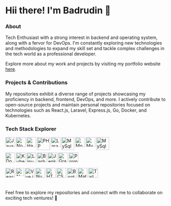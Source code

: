 # Hii there! I'm Badrudin :wave:
### About
Tech Enthusiast with a strong interest in backend and operating system, along with a fervor for DevOps. I'm constantly exploring new technologies and methodologies to expand my skill set and tackle complex challenges in the tech world as a professional developer.

Explore more about my work and projects by visiting my portfolio website [here](https://badrudin.my.id).
### Projects & Contributions
My repositories exhibit a diverse range of projects showcasing my proficiency in backend, frontend, DevOps, and more. I actively contribute to open-source projects and maintain personal repositories focused on technologies such as React.js, Laravel, Express.js, Go, Docker, and Kubernetes.

### Tech Stack Explorer
<!--Programming/Backend-->
<!--JavaSript-->
  <a href="https://js.org"><img align="left" alt="JavaScript" title="JavaScript" width="30px" src="https://upload.wikimedia.org/wikipedia/commons/9/99/Unofficial_JavaScript_logo_2.svg" /></a>
<!--NodeJS-->
  <a href="https://nodejs.org/"><img align="left" alt="NodeJS" title="NodeJS" width="30px" src="https://seeklogo.com/images/N/nodejs-logo-FBE122E377-seeklogo.com.png" /></a>
<!--HapiJS-->
<a href="https://hapi.dev/"><img align="left" alt="Hapi.js" title="Hapi.js" width="30px" src="https://cdn.worldvectorlogo.com/logos/hapi.svg" /></a>
<!--PHP-->
  <a href="https://www.php.net/"><img align="left" alt="PHP" title="PHP" width="40px" src="https://upload.wikimedia.org/wikipedia/commons/thumb/2/27/PHP-logo.svg/3060px-PHP-logo.svg.png" /></a>
<!--Laravel-->
  <a href="https://laravel.com/"><img align="left" alt="Laravel" title="Laravel" width="30px" src="https://upload.wikimedia.org/wikipedia/commons/thumb/9/9a/Laravel.svg/240px-Laravel.svg.png" />
  
<!--Databases-->
<!--MySql-->
   <a href="https://www.mysql.com/"><img align="left" alt="MySql" title="MySql" width="40px" src="https://encrypted-tbn3.gstatic.com/images?q=tbn:ANd9GcRnTSadUjcJkRclfeOe77QaSNP375FzYT0E6EIXkxUOQJzoUcue2cL1BQXkRd2j" /></a>
<!--MongoDB-->
  <a href="https://www.mongodb.com/"><img align="left" alt="MongoDB" title="MongoDB" width="30px" src="https://encrypted-tbn0.gstatic.com/images?q=tbn:ANd9GcSrwoSS0Bwp7yTREqcUlftPFVd9h1mqthsWl6x8pqXRZDk6_47fpWYTOrYLsfbZ" /></a>
<!--Postgresql-->
   <a href="https://www.postgresql.org/"><img align="left" alt="MySql" title="MySql" width="30px" src="https://encrypted-tbn0.gstatic.com/images?q=tbn:ANd9GcR5HQTlT831LDqeriNh5qxJbRG_ImoKnXdnNdZv_FPVybD7L4mb-y9MYPQZ2k8f" /></a>
<!--Mariadb-->
   <a href="https://www.mariadb.org/"><img align="left" alt="MySql" title="MySql" width="40px" src="https://encrypted-tbn1.gstatic.com/images?q=tbn:ANd9GcSDGkHYYREzmMpDLHOnI3Z4Px6rUsbijCVwRBWWwqOZfocpv4eYIsLxKQ-WY1Nj" /></a> 
<br />
<br />
<!--Server-->
<!--Docker-->
<a href="https://www.docker.com/"><img align="left" alt="Docker" title="Docker" width="30px" src="https://cdn.worldvectorlogo.com/logos/docker.svg" /></a>
<!--Kubernetes-->
<a href="https://kubernetes.io/"><img align="left" alt="Kubernetes" title="Kubernetes" width="30px" src="https://encrypted-tbn1.gstatic.com/images?q=tbn:ANd9GcSIM1JJBkP0aQtuzdUBK4yy8hYY5DTMSv1_tXCfrkOeZHL8W0olzR7ZkJL_bxOb" /></a>
<!--Linux-->
<a href="https://www.linux.org"><img align="left" alt="Linux" title="Linux" width="30px" src="https://cdn.worldvectorlogo.com/logos/linux-tux.svg" /></a>
<!--Bash shell-->
<a href="https://www.bash.org.uk"><img align="left" alt="Bash" title="Bash" width="30px" src="https://encrypted-tbn2.gstatic.com/images?q=tbn:ANd9GcQMrKn9CsPhcMCDoe7V69tK0-d3vQP-XgEiLEs2uf8_3jhl5SuTO1hiIwy8M149" /></a>

<!--Jenkins-->
<a href="https://www.jenkins.io/"><img align="left" alt="Jenkins" title="Jenkins" width="30px" src="https://encrypted-tbn3.gstatic.com/images?q=tbn:ANd9GcRPPadwCeDAVGBQgSmqsmr2jZLGLpDQy1zX_iAuBXPAdOJCizEiytTZwrVQ3fOz" /></a>
<!--Grafana-->
<a href="https://grafana.com/"><img align="left" alt="Grafana" title="Grafana" width="30px" src="https://cdn.worldvectorlogo.com/logos/grafana.svg" /></a>
<!--Prometheus-->
<a href="https://prometheus.io/"><img align="left" alt="Prometheus" title="Prometheus" width="30px" src="https://cdn.worldvectorlogo.com/logos/prometheus.svg" /></a>
<br />
<br />

<!--Frontend-->
<!--ReactJS-->
<a href="https://reactjs.org/"><img align="left" alt="React" title="React" width="30px" src="https://cdn.worldvectorlogo.com/logos/react-2.svg" /></a>
<!--NextJS-->
  <a href="https://nextjs.org/"><img align="left" alt="Next" title="Next (React SSR Framework)" width="25px" src="https://encrypted-tbn0.gstatic.com/images?q=tbn:ANd9GcRx0fiP1RVXu4E1BHF9hVsb2MmNnKfxQpI1DG0F9w-SgTkhYd3d_lEqroVLkJn3" /></a>
<!--VueJS-->
<a href="https://vuejs.org/"><img align="left" alt="Vue.js" title="Vue.js" width="30px" src="https://encrypted-tbn0.gstatic.com/images?q=tbn:ANd9GcQ10iztOEZIy2vltt-VuHV1X_ChZbqhLSAnduzV_Q3VE1yrlXoYTj0mpCLFqh0M" /></a>
<!--NuxtJS-->
<a href="https://nuxtjs.org/"><img align="left" alt="Nuxt.js" title="Nuxt.js" width="30px" src="https://encrypted-tbn3.gstatic.com/images?q=tbn:ANd9GcSeuTBsdQYx85jbhPWQdhtchlY127eOcYXWOH6NT9KOxKjjQhNJVBgYy2DQtR6-" /></a>
<!--HTML5-->
<a href="https://www.html.org.in/"><img align="left" alt="HTML5" title="HTML5" width="30px" src="https://encrypted-tbn0.gstatic.com/images?q=tbn:ANd9GcSRqzSvsrSi5_ldSkxFfncYDnOtX-VmcFCrlQ6lweNMHXZn8rUUBIIj1wxQbCwm" /></a>
<!--CSS3-->
<a href="https://developer.mozilla.org/en-US/docs/Web/CSS"><img align="left" alt="CSS3" title="CSS3" width="30px" src="https://encrypted-tbn2.gstatic.com/images?q=tbn:ANd9GcSkGg4xHQnI96BelsfeKakHKlMfXrbMSCgof9otywUur17yYfL5ASHH_EN7iujc" /></a>
<!--Bootstrap-->
<a href="https://getbootstrap.com/"><img align="left" alt="Bootstrap" title="Bootstrap" width="30px" src="https://cdn.worldvectorlogo.com/logos/bootstrap-5-1.svg" /></a>
<!--Material UI-->
<a href="https://material-ui.com/"><img align="left" alt="Material UI" title="Material UI" width="30px" src="https://cdn.worldvectorlogo.com/logos/material-ui-1.svg" /></a>
<!--Tailwind CSS-->
<a href="https://tailwindcss.com/"><img align="left" alt="Tailwind CSS" title="Tailwind CSS" width="30px" src="https://cdn.worldvectorlogo.com/logos/tailwind-css-2.svg" /></a>
<br />
<br />
<br />
<br />
Feel free to explore my repositories and connect with me to collaborate on exciting tech ventures! :rocket:
